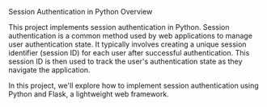 Session Authentication in Python
Overview

This project implements session authentication in Python. Session authentication is a common method used by web applications to manage user authentication state. It typically involves creating a unique session identifier (session ID) for each user after successful authentication. This session ID is then used to track the user's authentication state as they navigate the application.

In this project, we'll explore how to implement session authentication using Python and Flask, a lightweight web framework.
